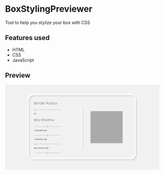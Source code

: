 # BoxStylingPreviewer
Tool to help you stylize your box with CSS

## Features used
- HTML
- CSS
- JavaScript

## Preview

![Box Styling Previewer](https://github.com/nc0ds/BoxStylingPreviewer/blob/master/readMeImages/boxStylingThumb.png)